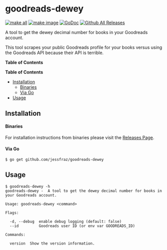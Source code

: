 # goodreads-dewey

[![make all](https://github.com/jessfraz/goodreads-dewey/workflows/make%20all/badge.svg)](https://github.com/jessfraz/goodreads-dewey/actions?query=workflow%3A%22make+all%22)
[![make image](https://github.com/jessfraz/goodreads-dewey/make%20image/badge.svg)](https://github.com/jessfraz/goodreads-dewey/actions?query=workflow%3A%22make+image%22)
[![GoDoc](https://img.shields.io/badge/godoc-reference-5272B4.svg?style=for-the-badge)](https://godoc.org/github.com/jessfraz/goodreads-dewey)
[![Github All Releases](https://img.shields.io/github/downloads/jessfraz/goodreads-dewey/total.svg?style=for-the-badge)](https://github.com/jessfraz/goodreads-dewey/releases)

A tool to get the dewey decimal number for books in your Goodreads account.

This tool scrapes your public Goodreads profile for your books versus using the
Goodreads API because their API is terrible.

**Table of Contents**

<!-- START doctoc generated TOC please keep comment here to allow auto update -->
<!-- DON'T EDIT THIS SECTION, INSTEAD RE-RUN doctoc TO UPDATE -->
**Table of Contents**

- [Installation](#installation)
    - [Binaries](#binaries)
    - [Via Go](#via-go)
- [Usage](#usage)

<!-- END doctoc generated TOC please keep comment here to allow auto update -->

## Installation

#### Binaries

For installation instructions from binaries please visit the [Releases Page](https://github.com/jessfraz/goodreads-dewey/releases).

#### Via Go

```console
$ go get github.com/jessfraz/goodreads-dewey
```

## Usage

```console
$ goodreads-dewey -h
goodreads-dewey -  A tool to get the dewey decimal number for books in your Goodreads account.

Usage: goodreads-dewey <command>

Flags:

  -d, --debug  enable debug logging (default: false)
  --id         Goodreads user ID (or env var GOODREADS_ID)

Commands:

  version  Show the version information.
```
